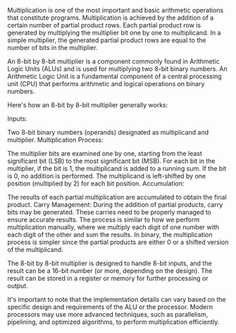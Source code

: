 
Multiplication is one of the most important and basic arithmetic operations that constitute programs. Multiplication is achieved by the addition of a certain number of partial product rows. 
Each partial product row is generated by multiplying the multiplier bit one by one to multiplicand. In a simple multiplier, the generated partial product rows are equal to the number of bits in the multiplier.

An 8-bit by 8-bit multiplier is a component commonly found in Arithmetic Logic Units (ALUs) and is used for multiplying two 8-bit binary numbers. 
An Arithmetic Logic Unit is a fundamental component of a central processing unit (CPU) that performs arithmetic and logical operations on binary numbers.

Here's how an 8-bit by 8-bit multiplier generally works:

Inputs:

Two 8-bit binary numbers (operands) designated as multiplicand and multiplier.
Multiplication Process:

The multiplier bits are examined one by one, starting from the least significant bit (LSB) to the most significant bit (MSB).
For each bit in the multiplier, if the bit is 1, the multiplicand is added to a running sum. If the bit is 0, no addition is performed.
The multiplicand is left-shifted by one position (multiplied by 2) for each bit position.
Accumulation:

The results of each partial multiplication are accumulated to obtain the final product.
Carry Management:
During the addition of partial products, carry bits may be generated.
These carries need to be properly managed to ensure accurate results.
The process is similar to how we perform multiplication manually, where we multiply each digit of one number with each digit of the other and sum the results.
In binary, the multiplication process is simpler since the partial products are either 0 or a shifted version of the multiplicand.

The 8-bit by 8-bit multiplier is designed to handle 8-bit inputs, and the result can be a 16-bit number (or more, depending on the design).
The result can be stored in a register or memory for further processing or output.

It's important to note that the implementation details can vary based on the specific design and requirements of the ALU or the processor. 
Modern processors may use more advanced techniques, such as parallelism, pipelining, and optimized algorithms, to perform multiplication efficiently.


